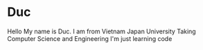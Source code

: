 # Duc
Hello My name is Duc. I am from Vietnam Japan University Taking Computer Science and Engineering
I'm just learning code 
